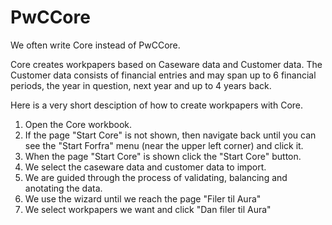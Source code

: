 # PwCCore
We often write Core instead of PwCCore.

Core creates workpapers based on Caseware data and Customer data. The Customer data consists of financial entries and may span up to 6 financial periods, the year in question, next year and up to 4 years back.

Here is a very short desciption of how to create workpapers with Core.

1) Open the Core workbook.
2) If the page "Start Core" is not shown, then navigate back until you can see the "Start Forfra" menu (near the upper left corner) and click it.
3) When the page "Start Core" is shown click the "Start Core" button.
4) We select the caseware data and customer data to import.
5) We are guided through the process of validating, balancing and anotating the data.
5) We use the wizard until we  reach the page "Filer til Aura"
6) We select workpapers we want and click "Dan filer til Aura"
